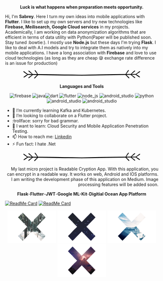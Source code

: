 
 <p align="center" >
  <b>  Luck is what happens when preparation meets opportunity.</b> 
  </p>


Hi, I'm <b>Sabrey</b>. Here I turn my own ideas into mobile applications with <b>Flutter</b>. I like to set up my own servers and try new technologies like <b>Firebase, Meilisearch, Google Cloud services</b> in my projects. Academically, I am working on data anonymization algorithms that are efficient in terms of data utility with Python(Paper will be published soon. Stay tuned :bowtie:). I mostly use <b>Node.js</b> but these days I'm trying <b>Flask</b>. 
I like to deal with A.I models and try to integrate them as natively into my mobile applications. I have a long association with <b>Firebase</b> and love to use cloud technologies (as long as they are cheap 😪 exchange rate difference is an issue for production)


<p align="center" >
   <img src="https://github.com/sabreys/sabreys/blob/main/Untitled-2.png?raw=true"/>
</p>



<p align="center" >
    <b>Languages and Tools</b>
   </p>
   <p align="center">
 <img src="https://www.vectorlogo.zone/logos/firebase/firebase-icon.svg" alt="firebase" width="40" height="40"/> <img src="https://www.vectorlogo.zone/logos/java/java-icon.svg" alt="java" width="40" height="40"/><img src="https://www.vectorlogo.zone/logos/dartlang/dartlang-icon.svg" alt="dart" width="40" height="40"/> 
  <img src="https://www.vectorlogo.zone/logos/flutterio/flutterio-icon.svg" alt="flutter" width="40" height="40"/>   
 <img  src="https://upload.wikimedia.org/wikipedia/commons/thumb/d/d9/Node.js_logo.svg/105px-Node.js_logo.svg.png" alt="node_js" width="60" height="40"/>
 <img  src="https://upload.wikimedia.org/wikipedia/commons/thumb/a/ab/TensorFlow_logo.svg/1920px-TensorFlow_logo.svg.png" alt="android_studio" width="60" height="40"/> 

 <img src="https://upload.wikimedia.org/wikipedia/commons/thumb/c/c3/Python-logo-notext.svg/1200px-Python-logo-notext.svg.png" alt="python" width="40" height="40"/> 
 <img  src="https://1.bp.blogspot.com/-LgTa-xDiknI/X4EflN56boI/AAAAAAAAPuk/24YyKnqiGkwRS9-_9suPKkfsAwO4wHYEgCLcBGAsYHQ/s0/image9.png" alt="android_studio" width="50" height="50"/> 

   <img  src="https://upload.wikimedia.org/wikipedia/commons/thumb/1/1d/PyCharm_Icon.svg/512px-PyCharm_Icon.svg.png" alt="android_studio" width="40" height="40"/> 
 

</p>






- 🌱 I’m currently learning Kafka and Kubernetes.
- 👯 I’m looking to collaborate on a Flutter project.
- :trollface: sorry for bad grammar.
- 🔨 I want to learn: Cloud Security and Mobile Application Penetration Testing.
- 📫 How to reach me: [Linkedin](https://www.linkedin.com/in/sabri-başoğlu-9781a51a8/)
- ⚡ Fun fact: I hate .Net



<p align="center">
   <img src="https://github.com/sabreys/sabreys/blob/main/Untitled-2.png?raw=true"/>
</p>



<p align="right">
   My last micro project is Readable Cryption App. With this application, you can encrypt in a readable way. It works on web, Android and IOS platforms. I am writing the development phase of this application on Medium. Image processing features will be added soon.
 
</p>
<p align="center">
 <b>Flask</b>-<b>Flutter</b>-<b>JWT</b>-<b>Google ML-Kit</b>-<b>Digitial Ocean App Platform</b>
 </p>
 
 </p>

[![ReadMe Card](https://github-readme-stats.vercel.app/api/pin/?username=sabreys&repo=readable_cryption&show_owner=true)](https://github.com/sabreys/readable_cryption)
[![ReadMe Card](https://github-readme-stats.vercel.app/api/pin/?username=sabreys&repo=readable_cryption_server&show_owner=true)](https://github.com/sabreys/readable_cryption_server)











<p align="center">
  <img src="https://github.com/sabreys/sabreys/blob/main/kar.gif?raw=true"/>
  <img src="https://github.com/sabreys/sabreys/blob/main/uzay.gif?raw=true"/>
  <img src="https://github.com/sabreys/sabreys/blob/main/deniz.gif?raw=true"/>
  <img src="https://github.com/sabreys/sabreys/blob/main/f%C4%B1rt%C4%B1na.gif?raw=true"/>
</p>




<!--
**sabreys/sabreys** is a ✨ _special_ ✨ repository because its `README.md` (this file) appears on your GitHub profile.

-->
